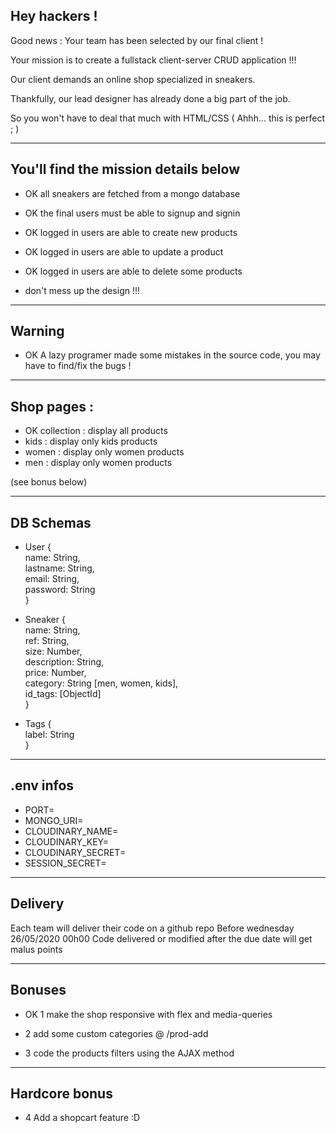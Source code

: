 ## Hey hackers !

Good news : Your team has been selected by our final client !

Your mission is to create a fullstack client-server CRUD application !!!

Our client demands an online shop specialized in sneakers.

Thankfully, our lead designer has already done a big part of the job.

So you won't have to deal that much with HTML/CSS ( Ahhh... this is perfect ; )

---

## You'll find the mission details below

- OK all sneakers are fetched from a mongo database

- OK  the final users must be able to signup and signin

- OK logged in users are able to create new products

- OK  logged in users are able to update a product

- OK logged in users are able to delete some products

- don't mess up the design !!!

---

## Warning

-  OK A lazy programer made some mistakes in the source code, you may have to find/fix the bugs !

---

## Shop pages :

- OK collection : display all products
- kids : display only kids products
- women : display only women products
- men : display only women products

(see bonus below)

---

## DB Schemas

- User {  
  name: String,  
  lastname: String,  
  email: String,  
  password: String  
  }  

- Sneaker {  
  name: String,  
  ref: String,  
  size: Number,  
  description: String,  
  price: Number,  
  category: String [men, women, kids],  
  id_tags: [ObjectId]  
  }

- Tags {  
  label: String  
  }  

---

## .env infos

- PORT=
- MONGO_URI=
- CLOUDINARY_NAME=
- CLOUDINARY_KEY=
- CLOUDINARY_SECRET=
- SESSION_SECRET=

---

## Delivery

Each team will deliver their code on a github repo
Before wednesday 26/05/2020 00h00
Code delivered or modified after the due date will get malus points

---

## Bonuses

-  OK  1 make the shop responsive with flex and media-queries

- 2 add some custom categories @ /prod-add

- 3 code the products filters using the AJAX method

---

## Hardcore bonus

- 4 Add a shopcart feature :D
